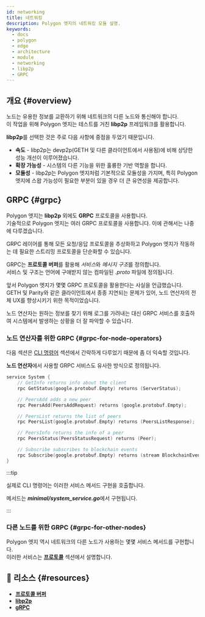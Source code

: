 ```yaml
---
id: networking
title: 네트워킹
description: Polygon 엣지의 네트워킹 모듈 설명.
keywords:
  - docs
  - polygon
  - edge
  - architecture
  - module
  - networking
  - libp2p
  - GRPC
---
```


## 개요 {#overview}

노드는 유용한 정보를 교환하기 위해 네트워크의 다른 노드와 통신해야 합니다.<br />
이 작업을 위해 Polygon 엣지는 테스트를 거친 **libp2p** 프레임워크를 활용합니다.

**libp2p**를 선택한 것은 주로 다음 사항에 중점을 두었기 때문입니다.
* **속도** - libp2p는 devp2p(GETH 및 다른 클라이언트에서 사용됨)에 비해 상당한 성능 개선이 이루어졌습니다.
* **확장 가능성** - 시스템의 다른 기능을 위한 훌륭한 기반 역할을 합니다.
* **모듈성** - libp2p는 Polygon 엣지처럼 기본적으로 모듈성을 가지며, 특히 Polygon 엣지에 스왑 가능성이 필요한 부분이 있을 경우 더 큰 유연성을 제공합니다.

## GRPC {#grpc}

Polygon 엣지는 **libp2p** 외에도 **GRPC** 프로토콜을 사용합니다. <br />
기술적으로 Polygon 엣지는 여러 GRPC 프로토콜을 사용합니다. 이에 관해서는 나중에 다루겠습니다.

GRPC 레이어를 통해 모든 요청/응답 프로토콜을 추상화하고 Polygon 엣지가 작동하는 데 필요한 스트리밍 프로토콜을 단순화할 수 있습니다.

GRPC는 **프로토콜 버퍼**를 활용해 *서비스*와 *메시지 구조*를 정의합니다.<br />
서비스 및 구조는 언어에 구애받지 않는 컴파일된 *.proto* 파일에 정의됩니다.

앞서 Polygon 엣지가 몇몇 GRPC 프로토콜을 활용한다는 사실을 언급했습니다.<br />
GETH 및 Parity와 같은 클라이언트에서 종종 지연되는 문제가 있어, 노드 연산자의 전체 UX를 향상시키기 위한 목적이었습니다.

노드 연산자는 원하는 정보를 찾기 위해 로그를 가려내는 대신 GRPC 서비스를 호출하여 시스템에서 발생하는 상황을 더 잘 파악할 수 있습니다.

### 노드 연산자를 위한 GRPC {#grpc-for-node-operators}

다음 섹션은 [CLI 명령어](/docs/edge/get-started/cli-commands) 섹션에서 간략하게 다루었기 때문에 좀 더 익숙할 것입니다.

**노드 연산자**에서 사용할 GRPC 서비스도 유사한 방식으로 정의됩니다.
````go title="minimal/proto/system.proto"
service System {
    // GetInfo returns info about the client
    rpc GetStatus(google.protobuf.Empty) returns (ServerStatus);

    // PeersAdd adds a new peer
    rpc PeersAdd(PeersAddRequest) returns (google.protobuf.Empty);

    // PeersList returns the list of peers
    rpc PeersList(google.protobuf.Empty) returns (PeersListResponse);

    // PeersInfo returns the info of a peer
    rpc PeersStatus(PeersStatusRequest) returns (Peer);

    // Subscribe subscribes to blockchain events
    rpc Subscribe(google.protobuf.Empty) returns (stream BlockchainEvent);
}
````
:::tip

실제로 CLI 명령어는 이러한 서비스 메서드 구현을 호출합니다.

메서드는 ***minimal/system_service.go***에서 구현됩니다.

:::

### 다른 노드를 위한 GRPC {#grpc-for-other-nodes}

Polygon 엣지 역시 네트워크의 다른 노드가 사용하는 몇몇 서비스 메서드를 구현합니다.<br />
이러한 서비스는 **[프로토콜](docs/edge/architecture/modules/consensus)** 섹션에서 설명합니다.

## 📜 리소스 {#resources}
* **[프로토콜 버퍼](https://developers.google.com/protocol-buffers)**
* **[libp2p](https://libp2p.io/)**
* **[gRPC](https://grpc.io/)**
